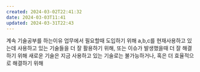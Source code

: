 ```yaml
---
created: 2024-03-02T22:41:32
date: 2024-03-03T11:41
updated: 2024-03-31T22:43
---
```

계속 기술공부를 하는이유
업무에서 필요할때 도입하기 위해
a,b,c를 현재사용하고 있는데
사용하고 있는 기술들을 더 잘 활용하기 위해, 또는 이슈가 발생했을때 더 잘 해결하기 위해
새로운 기술은 지금 사용하고 있는 기술로는 불가능하거나, 혹은 더 효율적으로 해결하기 위해